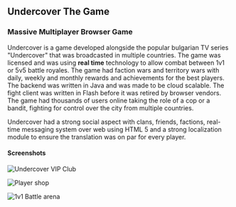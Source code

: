 ## Undercover The Game
### Massive Multiplayer Browser Game

Undercover is a game developed alongside the popular bulgarian TV series "Undercover" that was broadcasted in
multiple countries. The game was licensed and was using **real time** technology to allow combat between 1v1 or 5v5 battle royales.
The game had faction wars and territory wars with daily, weekly and monthly rewards and achievements for the best players.
The backend was written in Java and was made to be cloud scalable. The fight client was written in Flash before it was retired by
browser vendors. The game had thousands of users online taking the role of a cop or a bandit, fighting for control over the city from multiple countries.

Undercover had a strong social aspect with clans, friends, factions, real-time messaging system over web using HTML 5 and a strong
localization module to ensure the translation was on par for every player.


#### Screenshots
![Undercover VIP Club](/assets/img/projects/undercover-1.jpg)

![Player shop](/assets/img/projects/undercover-2.jpg)

![1v1 Battle arena](/assets/img/projects/undercover-3.jpg)
